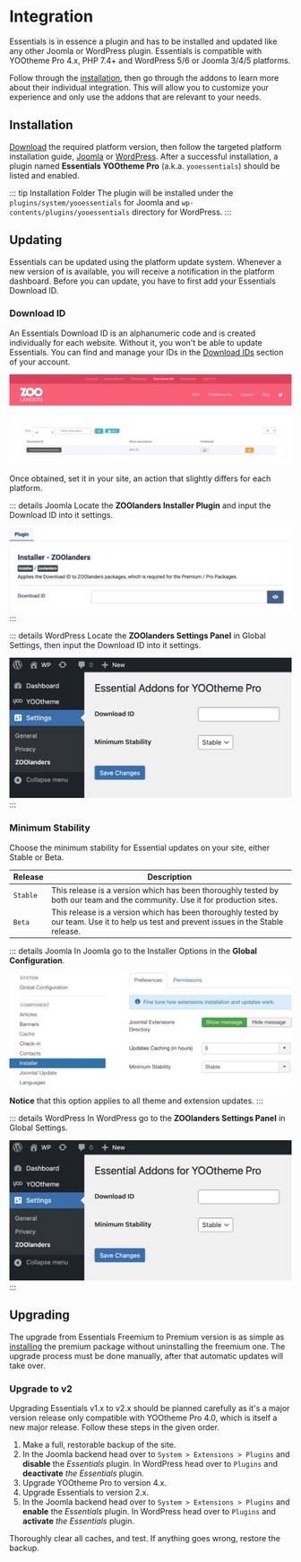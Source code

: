 # Integration

Essentials is in essence a plugin and has to be installed and updated like any other Joomla or WordPress plugin. Essentials is compatible with YOOtheme Pro 4.x, PHP 7.4+ and WordPress 5/6 or Joomla 3/4/5 platforms.

Follow through the [installation](#installation), then go through the addons to learn more about their individual integration. This will allow you to customize your experience and only use the addons that are relevant to your needs.

## Installation

[Download](https://www.zoolanders.com/downloads) the required platform version, then follow the targeted platform installation guide, [Joomla](https://docs.joomla.org/Installing_an_extension) or [WordPress](https://wordpress.org/support/article/managing-plugins/#installing-plugins-1). After a successful installation, a plugin named **Essentials YOOtheme Pro** (a.k.a. `yooessentials`) should be listed and enabled.

::: tip Installation Folder
The plugin will be installed under the `plugins/system/yooessentials` for Joomla and `wp-contents/plugins/yooessentials` directory for WordPress.
:::

## Updating

Essentials can be updated using the platform update system. Whenever a new version of is available, you will receive a notification in the platform dashboard. Before you can update, you have to first add your Essentials Download ID.

### Download ID

An Essentials Download ID is an alphanumeric code and is created individually for each website. Without it, you won't be able to update Essentials. You can find and manage your IDs in the [Download IDs](https://zoolanders.com/account/download-ids) section of your account.

![Download ID](./assets/download-id.png)

Once obtained, set it in your site, an action that slightly differs for each platform.

::: details Joomla
Locate the **ZOOlanders Installer Plugin** and input the Download ID into it settings.

![Download ID Joomla](./assets/download-id-joomla.png)
:::

::: details WordPress
Locate the **ZOOlanders Settings Panel** in Global Settings, then input the Download ID into it settings.

![Download ID WordPress](./assets/essential-settings-wordpress.png)
:::

### Minimum Stability

Choose the minimum stability for Essential updates on your site, either Stable or Beta.

| Release | Description |
| --- | --- |
| `Stable` | This release is a version which has been thoroughly tested by both our team and the community. Use it for production sites. |
| `Beta` | This release is a version which has been thoroughly tested by our team. Use it to help us test and prevent issues in the Stable release. |

::: details Joomla
In Joomla go to the Installer Options in the **Global Configuration**.

![Minimum Stability Joomla](./assets/minimum-stability.webp)

**Notice** that this option applies to all theme and extension updates.
:::

::: details WordPress
In WordPress go to the **ZOOlanders Settings Panel** in Global Settings.

![Minimum Stability WordPress](./assets/essential-settings-wordpress.png)
:::

## Upgrading

The upgrade from Essentials Freemium to Premium version is as simple as [installing](#installation) the premium package without uninstalling the freemium one. The upgrade process must be done manually, after that automatic updates will take over.

### Upgrade to v2

Upgrading Essentials v1.x to v2.x should be planned carefully as it's a major version release only compatible with YOOtheme Pro 4.0, which is itself a new major release. Follow these steps in the given order.

1. Make a full, restorable backup of the site.
1. In the Joomla backend head over to `System > Extensions > Plugins` and **disable** the _Essentials_ plugin. In WordPress head over to `Plugins` and **deactivate** _the Essentials_ plugin.
1. Upgrade YOOtheme Pro to version 4.x.
1. Upgrade Essentials to version 2.x.
1. In the Joomla backend head over to `System > Extensions > Plugins` and **enable** the _Essentials_ plugin. In WordPress head over to `Plugins` and **activate** _the Essentials_ plugin.

Thoroughly clear all caches, and test. If anything goes wrong, restore the backup.
